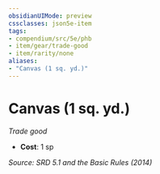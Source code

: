 ```yaml
---
obsidianUIMode: preview
cssclasses: json5e-item
tags:
- compendium/src/5e/phb
- item/gear/trade-good
- item/rarity/none
aliases: 
- "Canvas (1 sq. yd.)"
---
```

# Canvas (1 sq. yd.)
*Trade good*  

- **Cost**: 1 sp

*Source: SRD 5.1 and the Basic Rules (2014)*